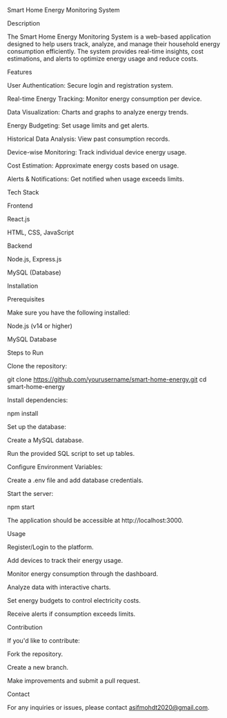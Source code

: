 Smart Home Energy Monitoring System

Description

The Smart Home Energy Monitoring System is a web-based application designed to help users track, analyze, and manage their household energy consumption efficiently. The system provides real-time insights, cost estimations, and alerts to optimize energy usage and reduce costs.

Features

User Authentication: Secure login and registration system.

Real-time Energy Tracking: Monitor energy consumption per device.

Data Visualization: Charts and graphs to analyze energy trends.

Energy Budgeting: Set usage limits and get alerts.

Historical Data Analysis: View past consumption records.

Device-wise Monitoring: Track individual device energy usage.

Cost Estimation: Approximate energy costs based on usage.

Alerts & Notifications: Get notified when usage exceeds limits.

Tech Stack

Frontend

React.js

HTML, CSS, JavaScript

Backend

Node.js, Express.js

MySQL (Database)

Installation

Prerequisites

Make sure you have the following installed:

Node.js (v14 or higher)

MySQL Database

Steps to Run

Clone the repository:

git clone https://github.com/yourusername/smart-home-energy.git
cd smart-home-energy

Install dependencies:

npm install

Set up the database:

Create a MySQL database.

Run the provided SQL script to set up tables.

Configure Environment Variables:

Create a .env file and add database credentials.

Start the server:

npm start

The application should be accessible at http://localhost:3000.

Usage

Register/Login to the platform.

Add devices to track their energy usage.

Monitor energy consumption through the dashboard.

Analyze data with interactive charts.

Set energy budgets to control electricity costs.

Receive alerts if consumption exceeds limits.

Contribution

If you'd like to contribute:

Fork the repository.

Create a new branch.

Make improvements and submit a pull request.

Contact

For any inquiries or issues, please contact asifmohdt2020@gmail.com.
